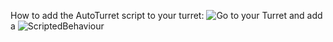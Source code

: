 How to add the AutoTurret script to your turret:
![Go to your Turret](https://imgur.com/a/3XmF0Ug) and add a ![ScriptedBehaviour](https://imgur.com/a/KfAxZGv)


